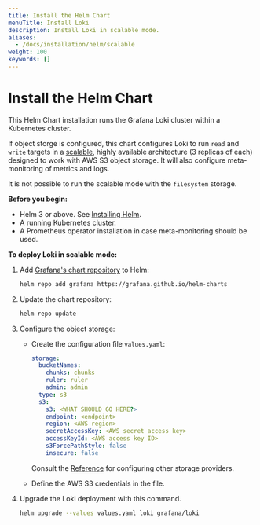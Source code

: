 ```yaml
---
title: Install the Helm Chart
menuTitle: Install Loki
description: Install Loki in scalable mode.
aliases:
  - /docs/installation/helm/scalable
weight: 100
keywords: []
---
```


# Install the Helm Chart
<!-- vale Grafana.Quotes = NO -->
<!-- vale Grafana.Quotes = YES -->

This Helm Chart installation runs the Grafana Loki cluster within a Kubernetes cluster.

If object storge is configured, this chart configures Loki to run `read` and `write` targets in a [scalable](../../fundamentals/architecture/deployment-modes/#simple-scalable-deployment-mode), highly available architecture (3 replicas of each) designed to work with AWS S3 object storage. It will also configure meta-monitoring of metrics and logs.

It is not possible to run the scalable mode with the `filesystem` storage.

**Before you begin:**

- Helm 3 or above. See [Installing Helm](https://helm.sh/docs/intro/install/).
- A running Kubernetes cluster.
- A Prometheus operator installation in case meta-monitoring should be used.

**To deploy Loki in scalable mode:**

1. Add [Grafana's chart repository](https://github.com/grafana/helm-charts) to Helm:

    ```bash
    helm repo add grafana https://grafana.github.io/helm-charts
    ```

1. Update the chart repository:

    ```bash
    helm repo update
    ```

1. Configure the object storage:

    - Create the configuration file `values.yaml`:

      ```yaml
      storage:
        bucketNames:
          chunks: chunks
          ruler: ruler
          admin: admin
        type: s3
        s3:
          s3: <WHAT SHOULD GO HERE?>
          endpoint: <endpoint>
          region: <AWS region>
          secretAccessKey: <AWS secret access key>
          accessKeyId: <AWS access key ID>
          s3ForcePathStyle: false
          insecure: false
      ```

      Consult the [Reference](../reference) for configuring other storage providers.

    - Define the AWS S3 credentials in the file.

1. Upgrade the Loki deployment with this command.

   ```bash
   helm upgrade --values values.yaml loki grafana/loki
   ```
